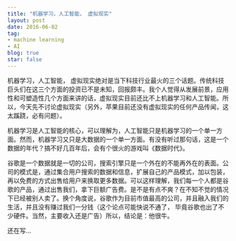 ```yaml
---
title: "机器学习，人工智能， 虚拟现实"
layout: post
date: 2016-06-02
tag:
- machine learning
- AI
blog: true
star: false
---
```


机器学习，人工智能， 虚拟现实绝对是当下科技行业最火的三个话题。传统科技巨头们在这三个方面的投资已不是未知，回报颇丰。我个人觉得从发展前景，应用性和可塑造性几个方面来讲的话，虚拟现实目前还比不上机器学习和人工智能。所以，今天先不讨论虚拟现实（另外，苹果目前还没有虚拟现实的任何产品传闻，这太蹊跷，必有问题）。

机器学习是人工智能的核心，可以理解为，人工智能只是机器学习的一个单一方面。然而，机器学习又只是大数据的一个单一方面。有没有听过那句话，这是一个数据的年代？搞不好几百年后，会有个很火的游戏叫《数据时代》。

谷歌是一个数据就是一切的公司，搜索引擎只是一个外在的不能再外在的表面。公司的模式是，通过集合用户搜索的数据和信息，扩展自己的产品模式，加以包装，再以免费的方式出售给用户来换取更多数据。可以这样理解，我们每一个人都是谷歌的产品，通过出售我们，拿下巨额广告费。是不是有点不爽？在不知不觉的情况下已经被别人卖了。换个角度说，谷歌作为目前市值最高的公司，并且融入我们的生活，并且没有赚过我们一分钱（这个论点可能快说不通了， 毕竟谷歌也出了不少硬件。当然，主要收入还是广告）所以，结论是：他很牛。

还在写...

